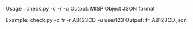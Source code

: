 Usage : check.py -c <country> -r <registration> -u <username>
Output: MISP Object JSON format

Example: check.py -c fr -r AB123CD -u user123
Output: fr_AB123CD.json
